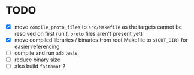 # TODO

- [X] move `compile_proto_files` to `src/Makefile` as the targets cannot be resolved on first run (`.proto` files aren't present yet)
- [X] move compiled libraries / binaries from root Makefile to `$(OUT_DIR)` for easier referencing
- [ ] compile and run `adb` tests
- [ ] reduce binary size
- [ ] also build `fastboot` ?
